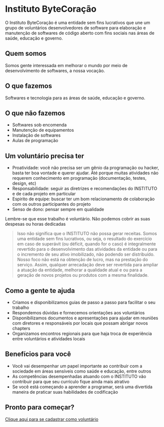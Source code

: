 # Instituto ByteCoração

O Instituto ByteCoração é uma entidade sem fins lucrativos que une um grupo de voluntários desenvolvedores de software para elaboração e manutenção de softwares de código aberto com fins sociais nas áreas de saúde, educação e governo.

## Quem somos

Somos gente interessada em melhorar o mundo por meio de desenvolvimento de softwares, a nossa vocação.

## O que fazemos

Softwares e tecnologia para as áreas de saúde, educação e governo.

## O que não fazemos

- Softwares sob encomenda
- Manutenção de equipamentos
- Instalação de softwares
- Aulas de programação


## Um voluntário precisa ter

- Proatividade: você não precisa ser um gênio da programação ou hacker, basta ter boa vontade e querer ajudar. Até porque muitas atividades não requerem conhecimento em programação (documentação, testes, design, etc)
- Responsabilidade: seguir as diretrizes e recomendações do INSTITUTO e de cada projeto em particular
- Espirito de equipe: buscar ter um bom relacionamento de colaboração com os outros participantes do projeto
- Senso de dono: pensar sempre em qualidade

Lembre-se que esse trabalho é voluntário. Não podemos cobrir as suas despesas ou horas dedicadas

> Isso não significa que o INSTITUTO não possa gerar receitas. Somos uma entidade sem fins lucrativos, ou seja, o resultado do exercício em caso de superávit (ou déficit, quando for o caso) é integralmente revertido para o desenvolvimento das atividades da entidade ou para o incremento de seu ativo imobilizado, não podendo ser distribuído. Nosso foco não está na obtenção de lucro, mas na prestação do serviço. Assim, qualquer arrecadação deve ser revertida para ampliar a atuação da entidade, melhorar a qualidade atual e ou para a geração de novos projetos ou produtos com a mesma finalidade.

## Como a gente te ajuda

- Criamos e disponibilizamos guias de passo a passo para facilitar o seu trabalho
- Respondemos dúvidas e fornecemos orientações aos voluntários
- Disponibilizamos documentos e apresentações para ajudar em reuniões com diretores e responsáveis por locais que possam abrigar novos chapters
- Organizamos encontros regionais para que haja troca de experiência entre voluntários e atividades locais


## Benefícios para você

- Você vai desempenhar um papel importante ao contribuir com a sociedade em áreas sensíveis como saúde e educação, entre outros
- As competências desempenhadas atuando com o INSTITUTO vão contribuir para que seu currículo fique ainda mais atrativo
- Se você está começando a aprender a programar, será uma divertida maneira de praticar suas habilidades de codificação

## Pronto para começar?

[Clique aqui para se cadastrar como voluntário](mailto:contato@bytecoracao.ong.br)
